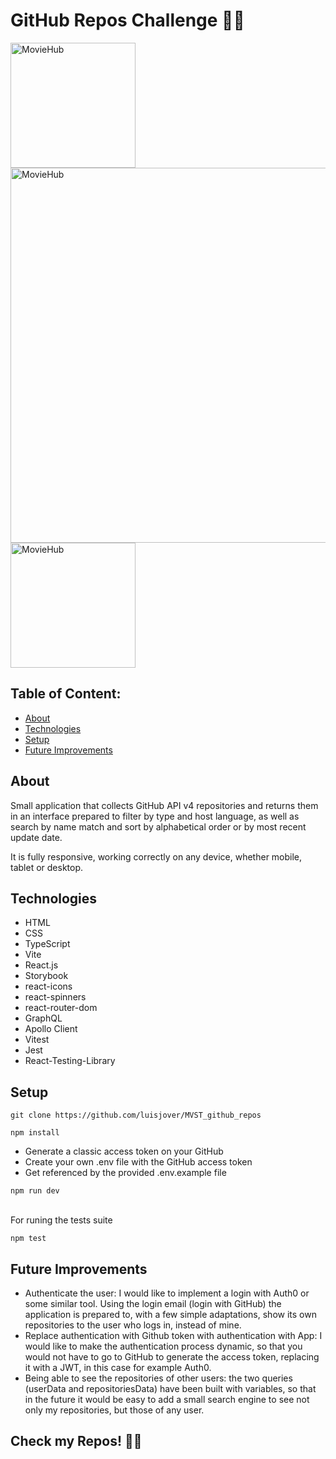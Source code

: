 # GitHub Repos Challenge 🥷🏽


<img width="200"  alt="MovieHub" src="https://github.com/luisjover/MVST_github_repos/assets/129792624/51517a11-c03e-41ea-bf86-43928f49f978">
<img width="600"  alt="MovieHub" src="https://github.com/luisjover/MVST_github_repos/assets/129792624/7892448a-46eb-4000-b9dc-aebf906fefa6">
<img width="200"  alt="MovieHub" src="https://github.com/luisjover/MVST_github_repos/assets/129792624/b3cf24ac-da9e-40f5-bfea-850eeced5814">



## Table of Content:

- [About](#about)
- [Technologies](#technologies)
- [Setup](#setup)
- [Future Improvements](#future-improvements)

## About

Small application that collects GitHub API v4 repositories and returns them in an interface prepared to filter by type and host language, as well as search by name match and sort by alphabetical order or by most recent update date.

It is fully responsive, working correctly on any device, whether mobile, tablet or desktop.


## Technologies
- HTML
- CSS
- TypeScript
- Vite
- React.js
- Storybook
- react-icons
- react-spinners
- react-router-dom
- GraphQL
- Apollo Client
- Vitest
- Jest
- React-Testing-Library


## Setup
```
git clone https://github.com/luisjover/MVST_github_repos

```

```
npm install

```

- Generate a classic access token on your GitHub
- Create your own .env file with the GitHub access token
- Get referenced by the provided .env.example file

```
npm run dev
```
<br />
For runing the tests suite

```
npm test
```

## Future Improvements
- Authenticate the user: I would like to implement a login with Auth0 or some similar tool. Using the login email (login with GitHub) the application is prepared to, with a few simple adaptations, show its own repositories to the user who logs in, instead of mine.
- Replace authentication with Github token with authentication with App: I would like to make the authentication process dynamic, so that you would not have to go to GitHub to generate the access token, replacing it with a JWT, in this case for example Auth0.
- Being able to see the repositories of other users: the two queries (userData and repositoriesData) have been built with variables, so that in the future it would be easy to add a small search engine to see not only my repositories, but those of any user.


## Check my Repos! 🥷🏽
